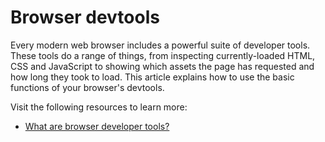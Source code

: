 # Browser devtools

Every modern web browser includes a powerful suite of developer tools. These tools do a range of things, from inspecting currently-loaded HTML, CSS and JavaScript to showing which assets the page has requested and how long they took to load. This article explains how to use the basic functions of your browser's devtools.

Visit the following resources to learn more:

- [What are browser developer tools?](https://developer.mozilla.org/en-US/docs/Learn/Common_questions/What_are_browser_developer_tools)
